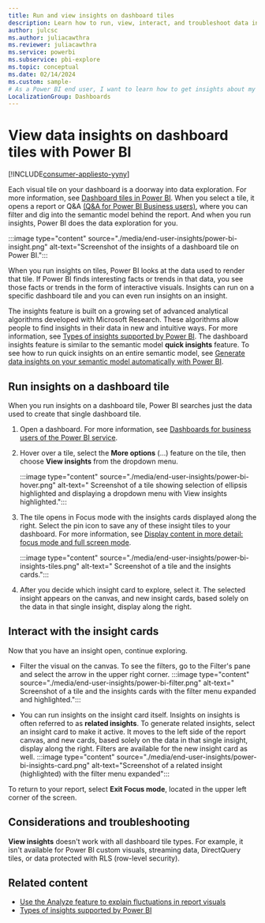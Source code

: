```yaml
---
title: Run and view insights on dashboard tiles
description: Learn how to run, view, interact, and troubleshoot data insights on a dashboard tile with Power BI.
author: julcsc
ms.author: juliacawthra
ms.reviewer: juliacawthra
ms.service: powerbi
ms.subservice: pbi-explore
ms.topic: conceptual
ms.date: 02/14/2024
ms.custom: sample-
# As a Power BI end user, I want to learn how to get insights about my dashboard tiles.
LocalizationGroup: Dashboards
---
```

# View data insights on dashboard tiles with Power BI

[!INCLUDE[consumer-appliesto-yyny](../includes/consumer-appliesto-yyny.md)]

Each visual tile on your dashboard is a doorway into data exploration. For more information, see [Dashboard tiles in Power BI](end-user-tiles.md). When you select a tile, it opens a report or Q&A [(Q&A for Power BI Business users)](end-user-q-and-a.md), where you can filter and dig into the semantic model behind the report. And when you run insights, Power BI does the data exploration for you.

:::image type="content" source="./media/end-user-insights/power-bi-insight.png" alt-text="Screenshot of the insights of a dashboard tile on  Power BI.":::

When you run insights on tiles, Power BI looks at the data used to render that tile. If Power BI finds interesting facts or trends in that data, you see those facts or trends in the form of interactive visuals. Insights can run on a specific dashboard tile and you can even run insights on an insight.

The insights feature is built on a growing set of advanced analytical algorithms developed with Microsoft Research. These algorithms allow people to find insights in their data in new and intuitive ways. For more information, see [Types of insights supported by Power BI](end-user-insight-types.md). The dashboard insights feature is similar to the semantic model **quick insights** feature. To see how to run quick insights on an entire semantic model, see [Generate data insights on your semantic model automatically with Power BI](../create-reports/service-insights.md).

## Run insights on a dashboard tile

When you run insights on a dashboard tile, Power BI searches just the data used to create that single dashboard tile.

1. Open a dashboard. For more information, see [Dashboards for business users of the Power BI service](end-user-dashboards.md).
1. Hover over a tile, select the **More options** (...) feature on the tile, then choose **View insights** from the dropdown menu.

   :::image type="content" source="./media/end-user-insights/power-bi-hover.png" alt-text=" Screenshot of a tile showing selection of ellipsis highlighted and displaying a dropdown menu with View insights highlighted.":::

1. The tile opens in Focus mode with the insights cards displayed along the right. Select the pin icon to save any of these insight tiles to your dashboard. For more information, see [Display content in more detail: focus mode and full screen mode](end-user-focus.md).

   :::image type="content" source="./media/end-user-insights/power-bi-insights-tiles.png" alt-text=" Screenshot of a tile and the insights cards.":::

1. After you decide which insight card to explore, select it. The selected insight appears on the canvas, and new insight cards, based solely on the data in that single insight, display along the right.

## Interact with the insight cards

Now that you have an insight open, continue exploring.

* Filter the visual on the canvas. To see the filters, go to the Filter's pane and select the arrow in the upper right corner.
         :::image type="content" source="./media/end-user-insights/power-bi-filter.png" alt-text=" Screenshot of a tile and the insights cards with the filter menu expanded and highlighted.":::

* You can run insights on the insight card itself. Insights on insights is often referred to as **related insights**. To generate related insights, select an insight card to make it active. It moves to the left side of the report canvas, and new cards, based solely on the data in that single insight, display along the right. Filters are available for the new insight card as well.
             :::image type="content" source="./media/end-user-insights/power-bi-insights-card.png" alt-text="Screenshot of a related insight (highlighted) with the filter menu expanded":::

To return to your report, select **Exit Focus mode**, located in the upper left corner of the screen.

## Considerations and troubleshooting

**View insights** doesn't work with all dashboard tile types. For example, it isn't available for Power BI custom visuals, streaming data, DirectQuery tiles, or data protected with RLS (row-level security).<!--[Power BI visuals](end-user-custom-visuals.md)-->

## Related content

* [Use the Analyze feature to explain fluctuations in report visuals](end-user-analyze-visuals.md)
* [Types of insights supported by Power BI](end-user-insight-types.md)

